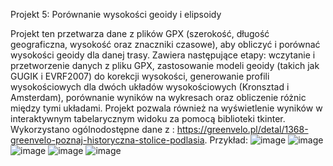 Projekt 5: Porównanie wysokości geoidy i elipsoidy

Projekt ten przetwarza dane z plików GPX (szerokość, długość geograficzna, wysokość oraz znaczniki czasowe), aby obliczyć i porównać wysokości geoidy dla danej trasy. Zawiera następujące etapy: wczytanie i przetworzenie danych z pliku GPX, zastosowanie modeli geoidy (takich jak GUGIK i EVRF2007) do korekcji wysokości, generowanie profili wysokościowych dla dwóch układów wysokościowych (Kronsztad i Amsterdam), porównanie wyników na wykresach oraz obliczenie różnic między tymi układami. Projekt pozwala również na wyświetlenie wyników w interaktywnym tabelarycznym widoku za pomocą biblioteki tkinter.
Wykorzystano ogólnodostępne dane z : https://greenvelo.pl/detal/1368-greenvelo-poznaj-historyczna-stolice-podlasia.
Przykład:
![image](https://github.com/user-attachments/assets/25a3f60f-e145-4a55-90f6-43b3d7e43fe2)
![image](https://github.com/user-attachments/assets/ef3b0cab-aa41-4249-8273-68266babc6d6)
![image](https://github.com/user-attachments/assets/d74df2ab-3c0b-4478-a165-6116175d38f5)
![image](https://github.com/user-attachments/assets/15d8cbdc-bdcb-4057-b7bc-34823e387254)
![image](https://github.com/user-attachments/assets/8ebe312f-d54e-4990-a28b-a3475b6d6473)





